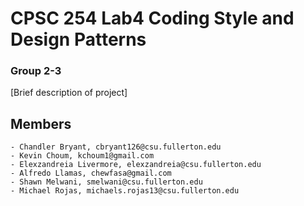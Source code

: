 # CPSC 254 Lab4 Coding Style and Design Patterns
### Group 2-3
[Brief description of project]
## Members
    - Chandler Bryant, cbryant126@csu.fullerton.edu
    - Kevin Choum, kchoum1@gmail.com
    - Elexzandreia Livermore, elexzandreia@csu.fullerton.edu
    - Alfredo Llamas, chewfasa@gmail.com
    - Shawn Melwani, smelwani@csu.fullerton.edu
    - Michael Rojas, michaels.rojas13@csu.fullerton.edu
